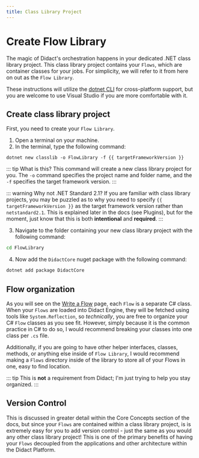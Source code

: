 ```yaml
---
title: Class Library Project
---
```


<script setup>
const targetFrameworkVersion = import.meta.env.VITE_TARGET_FRAMEWORK_VERSION;
</script>

# Create Flow Library

The magic of Didact's orchestration happens in your dedicated .NET class library project. This class library project contains your `Flows`, which are container classes for your jobs. For simplicity, we will refer to it from here on out as the `Flow Library`.

These instructions will utilize the [dotnet CLI](https://learn.microsoft.com/en-us/dotnet/core/tools/) for cross-platform support, but you are welcome to use Visual Studio if you are more comfortable with it.

## Create class library project

First, you need to create your `Flow Library`.

1. Open a terminal on your machine.
2. In the terminal, type the following command:

```bash-vue
dotnet new classlib -o FlowLibrary -f {{ targetFrameworkVersion }}
```

::: tip What is this?
This command will create a new class library project for you. The `-o` command specifies the project name and folder name, and the `-f` specifies the target framework version.
:::

::: warning Why not .NET Standard 2.1?
If you are familiar with class library projects, you may be puzzled as to why you need to specify `{{ targetFrameworkVersion }}` as the target framework version rather than `netstandard2.1`. This is explained later in the docs (see Plugins), but for the moment, just know that this is both **intentional** and **required**.
:::

3. Navigate to the folder containing your new class library project with the following command:

```bash
cd FlowLibrary
```

4. Now add the `DidactCore` nuget package with the following command:

```bash
dotnet add package DidactCore
```

## Flow organization

As you will see on the [Write a Flow](/quickstarts/write-a-flow) page, each `Flow` is a separate C# class. When your `Flows` are loaded into Didact Engine, they will be fetched using tools like `System.Reflection`, so *technically*, you are free to organize your C# `Flow` classes as you see fit. However, simply because it is the common practice in C# to do so, I would recommend breaking your classes into one class per `.cs` file.

Additionally, if you are going to have other helper interfaces, classes, methods, or anything else inside of `Flow Library`, I would recommend making a `Flows` directory inside of the library to store all of your Flows in one, easy to find location.

::: tip
This is **not** a requirement from Didact; I'm just trying to help you stay organized.
:::

## Version Control

This is discussed in greater detail within the Core Concepts section of the docs, but since your `Flows` are contained within a class library project, is is extremely easy for you to add version control - just the same as you would any other class library project! This is one of the primary benefits of having your `Flows` decoupled from the applications and other architecture within the Didact Platform.